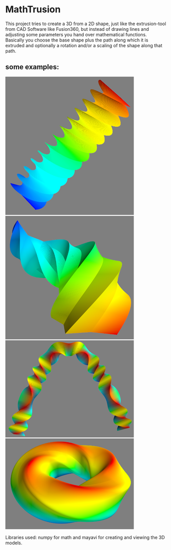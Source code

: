 # MathTrusion
This project tries to create a 3D from a 2D shape, just like the extrusion-tool from CAD Software like Fusion360, but instead of drawing lines and adjusting some parameters you hand over mathematical functions.</br>
Basically you choose the base shape plus the path along which it is extruded and optionally a rotation and/or a scaling of the shape along that path.

## some examples:
![Screw](pics/screw.png)
![Star Helix](pics/star_helix.png)
![Triangle Parabola](pics/triangle_parabola.png)
![Squircle Circle](pics/squircle_circle.png)

Libraries used: numpy for math and mayavi for creating and viewing the 3D models.
